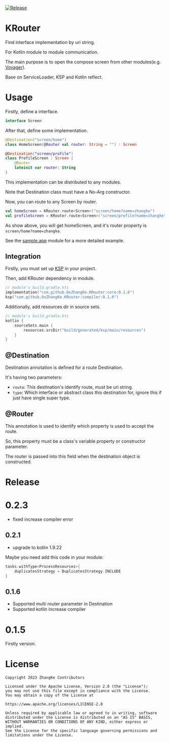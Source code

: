 [![Release](https://jitpack.io/v/0xZhangKe/KRouter.svg)](https://jitpack.io/#0xZhangKe/KRouter)

# KRouter
Find interface implementation by uri string.

For Kotlin module to module communication.

The main purpose is to open the compose screen from other modules(e.g. [Voyager](https://voyager.adriel.cafe/navigation)).

Base on ServiceLoader, KSP and Kotlin reflect.

# Usage
Firstly, define a interface.
```kotlin
interface Screen
```
After that, define some implementation.
```kotlin
@Destination("screen/home")
class HomeScreen(@Router val router: String = "") : Screen

@Destination("screen/profile")
class ProfileScreen : Screen {
    @Router
    lateinit var router: String
}

```
This implementation can be distributed to any modules.

Note that Destination class must have a No-Arg constructor.

Now, you can route to any Screen by router.
```kotlin
val homeScreen = KRouter.route<Screen>("screen/home?name=zhangke")
val profileScreen = KRouter.route<Screen>("screen/profile?name=zhangke")
```
As show above, you will get homeScreen, and it's router property is `screen/home?name=zhangke`.

See the [sample.app](https://github.com/0xZhangKe/KRouter/tree/main/sample/app/src/main/java/com/zhangke/kouter/sample/app) module for a more detailed example.

## Integration
Firstly, you must set up [KSP](https://kotlinlang.org/docs/ksp-overview.html) in your project.

Then, add KRouter dependency in module.
```kts
// module's build.gradle.kts
implementation("com.github.0xZhangKe.KRouter:core:0.1.6")
ksp("com.github.0xZhangKe.KRouter:compiler:0.1.6")
```
Additionally, add resources dir in source sets.
```kts
// module's build.gradle.kts
kotlin {
    sourceSets.main {
        resources.srcDir("build/generated/ksp/main/resources")
    }
}
```

## @Destination
Destination annotation is defined for a route Destination.

It's having two parameters:
- `route`: This destination's identify route, must be uri string.
- `type`: Which interface or abstract class this destination for, ignore this if just have single super type.

## @Router
This annotation is used to identify which property is used to accept the route.

So, this property must be a class's variable property or constructor parameter.

The router is passed into this field when the destination object is constructed.

# Release

# 0.2.3
- fixed increase compiler error

## 0.2.1
- upgrade to kotlin 1.9.22

Maybe you need add this code in your module:
```kts
tasks.withType<ProcessResources>{
    duplicatesStrategy = DuplicatesStrategy.INCLUDE
}
```

## 0.1.6
- Supported multi router parameter in Destination
- Supported kotlin increase compiler
# 0.1.5
Firstly version.

# License
```
Copyright 2023 ZhangKe Contributors

Licensed under the Apache License, Version 2.0 (the "License");
you may not use this file except in compliance with the License.
You may obtain a copy of the License at

https://www.apache.org/licenses/LICENSE-2.0

Unless required by applicable law or agreed to in writing, software
distributed under the License is distributed on an "AS IS" BASIS,
WITHOUT WARRANTIES OR CONDITIONS OF ANY KIND, either express or implied.
See the License for the specific language governing permissions and
limitations under the License.
```
